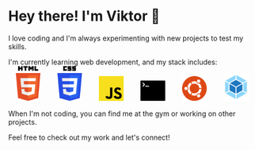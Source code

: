 # Hey there! I'm Viktor 👋

I love coding and I'm always experimenting with new projects to test my skills.

I'm currently learning web development, and my stack includes:
<br>
<img src="https://github.com/555Viktor/555Viktor/blob/main/assets/html-5.svg" width="50" style="margin: 0 15px;" />
<img src="https://github.com/555Viktor/555Viktor/blob/main/assets/css-3.svg" width="50" style="margin: 0 15px;" />
<img src="https://github.com/555Viktor/555Viktor/blob/main/assets/javascript.svg" width="50" style="margin: 0 15px;" />
<img src="https://github.com/555Viktor/555Viktor/blob/main/assets/terminal.svg" width="50" style="margin: 0 15px;" />
<img src="https://github.com/555Viktor/555Viktor/blob/main/assets/ubuntu.svg" width="50" style="margin: 0 15px;" />
<img src="https://github.com/555Viktor/555Viktor/blob/main/assets/webpack.svg" width="50" style="margin: 0 15px;" />

When I'm not coding, you can find me at the gym or working on other projects.

Feel free to check out my work and let's connect!
